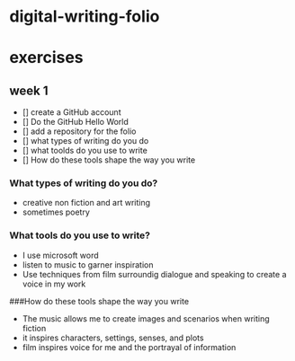 # digital-writing-folio
# exercises
## week 1

- [] create a GitHub account
- [] Do the GitHub Hello World
- [] add a repository for the folio
- [] what types of writing do you do
- [] what toolds do you use to write
- [] How do these tools shape the way you write

### What types of writing do you do?

- creative non fiction and art writing
- sometimes poetry

### What tools do you use to write?

- I use microsoft word
- listen to music to garner inspiration
- Use techniques from film surroundig dialogue and speaking to create a voice in my work

###How do these tools shape the way you write
- The music allows me to create images and scenarios when writing fiction
- it inspires characters, settings, senses, and plots
- film inspires voice for me and the portrayal of information
